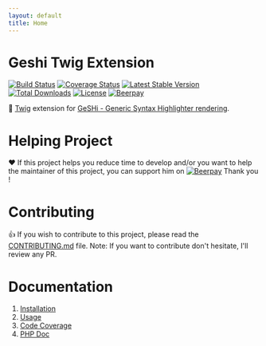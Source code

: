 ```yaml
---
layout: default
title: Home
---
```

Geshi Twig Extension
=======================

[![Build Status](https://travis-ci.org/neilime/geshi-twig-extension.svg?branch=master)](https://travis-ci.org/neilime/geshi-twig-extension)
[![Coverage Status](https://coveralls.io/repos/github/neilime/geshi-twig-extension/badge.svg)](https://coveralls.io/github/neilime/geshi-twig-extension)
[![Latest Stable Version](https://poser.pugx.org/neilime/geshi-twig-extension/v/stable)](https://packagist.org/packages/neilime/geshi-twig-extension)
[![Total Downloads](https://poser.pugx.org/neilime/geshi-twig-extension/downloads)](https://packagist.org/packages/neilime/geshi-twig-extension)
[![License](https://poser.pugx.org/neilime/geshi-twig-extension/license)](https://packagist.org/packages/neilime/geshi-twig-extension)
[![Beerpay](https://beerpay.io/neilime/geshi-twig-extension/badge.svg)](https://beerpay.io/neilime/geshi-twig-extension) 

📢 [Twig](https://twig.symfony.com) extension for [GeSHi - Generic Syntax Highlighter rendering](http://qbnz.com/highlighter/index.php).

# Helping Project

❤️ If this project helps you reduce time to develop and/or you want to help the maintainer of this project, you can support him on [![Beerpay](https://beerpay.io/neilime/geshi-twig-extension/badge.svg)](https://beerpay.io/neilime/php-css-lint) Thank you !

# Contributing

👍 If you wish to contribute to this project, please read the [CONTRIBUTING.md](CONTRIBUTING.md) file. Note: If you want to contribute don't hesitate, I'll review any PR.

# Documentation

1. [Installation](https://github.com/neilime/geshi-twig-extension/wiki/Installation)
2. [Usage](https://github.com/neilime/geshi-twig-extension/wiki/Usage)
3. [Code Coverage](https://coveralls.io/github/neilime/geshi-twig-extension)
4. [PHP Doc](https://neilime.github.io/geshi-twig-extension/phpdoc)
